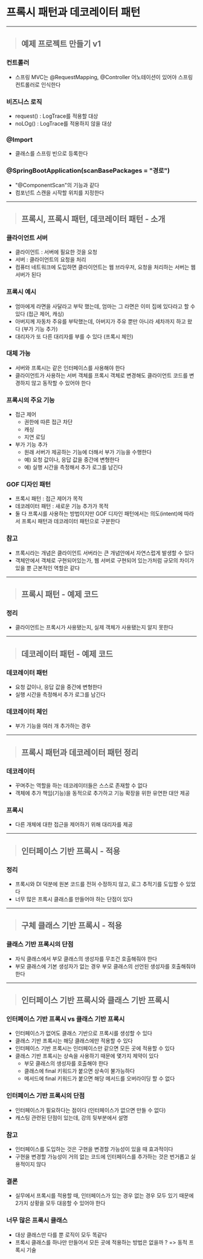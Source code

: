 
# 프록시 패턴과 데코레이터 패턴

---------------------------------------------------------------------------------------------------------------------------------------

> ## 예제 프로젝트 만들기 v1

### 컨트롤러
- 스프링 MVC는 @RequestMapping, @Controller 어노테이션이 있어야 스프링 컨트롤러로 인식한다


### 비즈니스 로직
- request() : LogTrace를 적용할 대상
- noLOg() : LogTrace를 적용하지 않을 대상


### @Import
- 클래스를 스프링 빈으로 등록한다


### @SpringBootApplication(scanBasePackages = "경로")
- "@ComponentScan"의 기능과 같다
- 컴포넌트 스캔을 시작할 위치를 지정한다

---------------------------------------------------------------------------------------------------------------------------------------

> ## 프록시, 프록시 패턴, 데코레이터 패턴 - 소개

### 클라이언트 서버
- 클라이언트 : 서버에 필요한 것을 요청
- 서버 : 클라이언트의 요청을 처리
- 컴퓨터 네트워크에 도입하면 클라이언트는 웹 브라우저, 요청을 처리하는 서버는 웹 서버가 된다


### 프록시 예시
- 엄마에게 라면을 사달라고 부탁 했는데, 엄마는 그 라면은 이미 집에 있다라고 할 수 있다 (접근 제어, 캐싱)
- 아버지께 자동차 주유를 부탁했는데, 아버지가 주유 뿐만 아니라 세차까지 하고 왔다 (부가 기능 추가)
- 대리자가 또 다른 대리자를 부를 수 있다 (프록시 체인)


### 대체 가능
- 서버와 프록시는 같은 인터페이스를 사용해야 한다
- 클라이언트가 사용하는 서버 객체를 프록시 객체로 변경해도 클라이언트 코드를 변경하지 않고 동작할 수 있어야 한다


### 프록시의 주요 기능
- 접근 제어
  - 권한에 따른 접근 차단
  - 캐싱
  - 지연 로딩
- 부가 기능 추가
  - 원래 서버가 제공하는 기능에 더해서 부가 기능을 수행한다
  - 예) 요청 값이나, 응답 값을 중간에 변형한다
  - 예) 실행 시간을 측정해서 추가 로그를 남긴다


### GOF 디자인 패턴
- 프록시 패턴 : 접근 제어가 목적
- 데코레이터 패턴 : 새로운 기능 추가가 목적
- 둘 다 프록시를 사용하는 방법이지만 GOF 디자인 패턴에서는 의도(intent)에 따라서 프록시 패턴과 데코레이터 패턴으로 구분한다


### 참고
- 프록시라는 개념은 클라이언트 서버라는 큰 개념안에서 자연스럽게 발생할 수 있다
- 객체안에서 객체로 구현되어있는가, 웹 서버로 구현되어 있는가처럼 규모의 차이가 있을 뿐 근본적인 역할은 같다

---------------------------------------------------------------------------------------------------------------------------------------

> ## 프록시 패턴 - 예제 코드

### 정리
- 클라이언트는 프록시가 사용됐는지, 실제 객체가 사용됐는지 알지 못한다

---------------------------------------------------------------------------------------------------------------------------------------

> ## 데코레이터 패턴 - 예제 코드

### 데코레이터 패턴
- 요청 값이나, 응답 값을 중간에 변형한다
- 실행 시간을 측정해서 추가 로그를 남긴다


### 데코레이터 체인
- 부가 기능을 여러 개 추가하는 경우

---------------------------------------------------------------------------------------------------------------------------------------

> ## 프록시 패턴과 데코레이터 패턴 정리

### 데코레이터
- 꾸며주는 역할을 하는 데코레이터들은 스스로 존재할 수 없다
- 객체에 추가 책임(기능)을 동적으로 추가하고 기능 확장을 위한 유연한 대안 제공


### 프록시
- 다른 개체에 대한 접근을 제어하기 위해 대리자를 제공

---------------------------------------------------------------------------------------------------------------------------------------

> ## 인터페이스 기반 프록시 - 적용

### 정리
- 프록시와 DI 덕분에 원본 코드를 전혀 수정하지 않고, 로그 추적기를 도입할 수 있었다
- 너무 많은 프록시 클래스를 만들어야 하는 단점이 있다

---------------------------------------------------------------------------------------------------------------------------------------

> ## 구체 클래스 기반 프록시 - 적용

### 클래스 기반 프록시의 단점
- 자식 클래스에서 부모 클래스의 생성자를 무조건 호출해줘야 한다
- 부모 클래스에 기본 생성자가 없는 경우 부모 클래스의 선언된 생성자를 호출해줘야 한다

---------------------------------------------------------------------------------------------------------------------------------------

> ## 인터페이스 기반 프록시와 클래스 기반 프록시

### 인터페이스 기반 프록시 vs 클래스 기반 프록시
- 인터페이스가 없어도 클래스 기반으로 프록시를 생성할 수 있다
- 클래스 기반 프록시는 해당 클래스에만 적용할 수 있다
- 인터페이스 기반 프록시는 인터페이스만 같으면 모든 곳에 적용할 수 있다
- 클래스 기반 프록시는 상속을 사용하기 때문에 몇가지 제약이 있다
  - 부모 클래스의 생성자를 호출해야 한다
  - 클래스에 final 키워드가 붙으면 상속이 불가능하다
  - 메서드에 final 키워드가 붙으면 해당 메서드를 오버라이딩 할 수 없다


### 인터페이스 기반 프록시의 단점
- 인터페이스가 필요하다는 점이다 (인터페이스가 없으면 만들 수 없다)
- 캐스팅 관련된 단점이 있는데, 강의 뒷부분에서 설명


### 참고
- 인터페이스를 도입하는 것은 구현을 변경할 가능성이 있을 때 효과적이다
- 구현을 변경할 가능성이 거의 없는 코드에 인터페이스를 추가하는 것은 번거롭고 실용적이지 않다 


### 결론
- 실무에서 프록시를 적용할 때, 인터페이스가 있는 경우 없는 경우 모두 있기 때문에 2가지 상황을 모두 대응할 수 있어야 한다


### 너무 많은 프록시 클래스
- 대상 클래스만 다를 뿐 로직이 모두 똑같다
- 프록시 클래스를 하나만 만들어서 모든 곳에 적용하는 방법은 없을까 ? => 동적 프록시 기술









